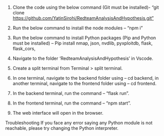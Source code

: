 1.	Clone the code using the below command (Git must be installed)- 
“git clone https://github.com/YatinSirohi/RedteamAnalysisAndHypothesis.git”

2.	Run the below command to install the node modules – 
“npm i”

3.	Run the below command to install Python packages (Pip and Python must be installed) – 
Pip install nmap, json, nvdlib, pyxploitdb, flask, flask_cors, 

4.	Navigate to the folder ‘RedteamAnalysisAndHypothesis’ in Vscode.

5.	Create a split terminal from Terminal > split terminal.

6.	In one terminal, navigate to the backend folder using – cd backend, in another terminal, navigate to the frontend folder using – cd frontend.

7.	In the backend terminal, run the command – “flask run”.

8.	In the frontend terminal, run the command – “npm start”.

9.	The web interface will open in the browser.

Troubleshooting
If you face any error saying any Python module is not reachable, please try changing the Python interpreter.
